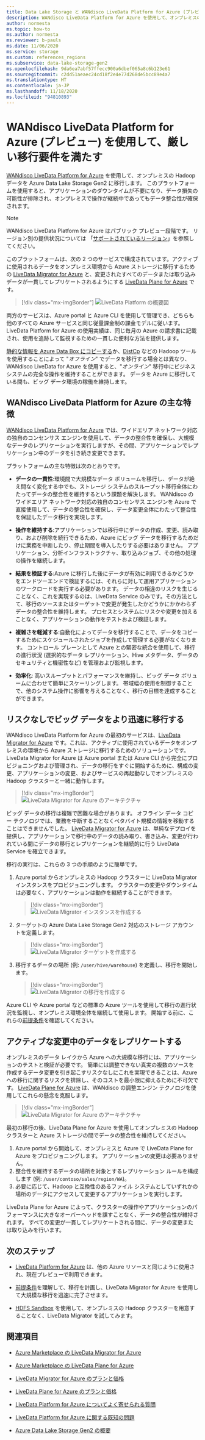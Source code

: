```yaml
---
title: Data Lake Storage と WANdisco LiveData Platform for Azure (プレビュー)
description: WANdisco LiveData Platform for Azure を使用して、オンプレミスの Hadoop データを Azure Data Lake Storage Gen2 に移行します。
author: normesta
ms.topic: how-to
ms.author: normesta
ms.reviewer: b-pauls
ms.date: 11/06/2020
ms.service: storage
ms.custom: references_regions
ms.subservice: data-lake-storage-gen2
ms.openlocfilehash: 9da6ea7abf57ffecc900a6dbef065a8c6b123e61
ms.sourcegitcommit: c2dd51aeaec24cd18f2e4e77d268de5bcc89e4a7
ms.translationtype: HT
ms.contentlocale: ja-JP
ms.lasthandoff: 11/18/2020
ms.locfileid: "94810893"
---
```

# <a name="meet-demanding-migration-requirements-with-wandisco-livedata-platform-for-azure-preview"></a>WANdisco LiveData Platform for Azure (プレビュー) を使用して、厳しい移行要件を満たす

[WANdisco LiveData Platform for Azure](https://docs.wandisco.com/live-data-platform/docs/landing/) を使用して、オンプレミスの Hadoop データを Azure Data Lake Storage Gen2 に移行します。 このプラットフォームを使用すると、アプリケーションのダウンタイムが不要になり、データ損失の可能性が排除され、オンプレミスで操作が継続中であってもデータ整合性が確保されます。  

> [!NOTE]
> WANdisco LiveData Platform for Azure はパブリック プレビュー段階です。 リージョン別の提供状況については 「[サポートされているリージョン](https://docs.wandisco.com/live-data-platform/docs/prereq#supported-regions)」を参照してください。

このプラットフォームは、次の 2 つのサービスで構成されています。アクティブに使用されるデータをオンプレミス環境から Azure ストレージに移行するための [LiveData Migrator for Azure](https://www.wandisco.com/products/livedata-migrator-for-azure) と、変更されたすべてのデータまたは取り込みデータが一貫してレプリケートされるようにする [LiveData Plane for Azure](https://www.wandisco.com/products/livedata-plane-for-azure) です。 

> [!div class="mx-imgBorder"]
> ![LiveData Platform の概要図](./media/migrate-gen2-wandisco-live-data-platform/live-data-platform-overview.png)

両方のサービスは、Azure portal と Azure CLI を使用して管理でき、どちらも他のすべての Azure サービスと同じ従量課金制の課金モデルに従います。 LiveData Platform for Azure の使用実績は、同じ毎月の Azure の請求書に記載され、使用を追跡して監視するための一貫した便利な方法を提供します。

[静的な情報を Azure Data Box にコピーする](https://docs.microsoft.com/azure/storage/blobs/data-lake-storage-migrate-on-premises-hdfs-cluster)か、[DistCp](https://hadoop.apache.org/docs/current/hadoop-distcp/DistCp.html) などの Hadoop ツールを使用することによって "_オフライン_" でデータを移行する場合とは異なり、WANdisco LiveData for Azure を使用すると、"_オンライン_" 移行中にビジネス システムの完全な操作を維持することができます。 データを Azure に移行している間も、ビッグ データ環境の稼働を維持します。

## <a name="key-features-of-wandisco-livedata-platform-for-azure"></a>WANdisco LiveData Platform for Azure の主な特徴

[WANdisco LiveData Platform for Azure](https://docs.wandisco.com/live-data-platform/docs/landing/) では、ワイドエリア ネットワーク対応の独自のコンセンサス エンジンを使用して、データの整合性を確保し、大規模なデータのレプリケーションを実行しますが、その間、アプリケーションでレプリケーション中のデータを引き続き変更できます。  

プラットフォームの主な特徴は次のとおりです。

- **データの一貫性**:環境間で大規模なデータ ボリュームを移行し、データが絶え間なく変化する中でも、ストレージ システムのスループット移行全体にわたってデータの整合性を維持するという課題を解決します。 WANdisco のワイドエリア ネットワーク対応の独自のコンセンサス エンジンを Azure で直接使用して、データの整合性を確保し、データ変更全体にわたって整合性を保証したデータ移行を実現します。

- **操作を維持する**:アプリケーションでは移行中にデータの作成、変更、読み取り、および削除を続行できるため、Azure にビッグ データを移行するためだけに業務を中断したり、停止期間を導入したりする必要はありません。 アプリケーション、分析インフラストラクチャ、取り込みジョブ、その他の処理の操作を継続します。

- **結果を検証する**:Azure に移行した後にデータが有効に利用できるかどうかをエンドツーエンドで検証するには、それらに対して運用アプリケーションのワークロードを実行する必要があります。 データの相違のリスクを生じることなく、これを実現するのは、LiveData Service のみです。その方法として、移行のソースまたはターゲットで変更が発生したかどうかにかかわらずデータの整合性を維持します。 プロセスとシステムにリスクや変更を加えることなく、アプリケーションの動作をテストおよび検証します。

- **複雑さを軽減する**:自動化によってデータを移行することで、データをコピーするためにスケジュールされたジョブを作成して管理する必要がなくなります。 コントロール プレーンとして Azure との緊密な統合を使用して、移行の進行状況 (選択的なデータ レプリケーション、Hive メタデータ、データのセキュリティと機密性など) を管理および監視します。

- **効率化**: 高いスループットとパフォーマンスを維持し、ビッグ データ ボリュームに合わせて簡単にスケーリングします。 帯域幅の使用を制御することで、他のシステム操作に影響を与えることなく、移行の目標を達成することができます。

## <a name="migrate-big-data-faster-without-risk"></a>リスクなしでビッグ データをより迅速に移行する

WANdisco LiveData Platform for Azure の最初のサービスは、[LiveData Migrator for Azure](https://www.wandisco.com/products/livedata-migrator-for-azure) です。これは、アクティブに使用されているデータをオンプレミスの環境から Azure ストレージに移行するためのソリューションです。 LiveData Migrator for Azure は Azure portal または Azure CLI から完全にプロビジョニングおよび管理され、データの移行をすぐに開始するために、構成の変更、アプリケーションの変更、およびサービスの再起動なしでオンプレミスの Hadoop クラスターと一緒に動作します。

> [!div class="mx-imgBorder"]
> ![LiveData Migrator for Azure のアーキテクチャ](./media/migrate-gen2-wandisco-live-data-platform/live-data-migrator-architecture.png)

ビッグ データの移行は複雑で困難な場合があります。 オフライン データ コピー テクノロジでは、業務を中断することなくペタバイト規模の情報を移動することはできませんでした。 [LiveData Migrator for Azure](https://www.wandisco.com/products/livedata-migrator-for-azure) は、単純なデプロイを提供し、アプリケーションで移行中のデータの読み取り、書き込み、変更が行われている間にデータの移行とレプリケーションを継続的に行う LiveData Service を確立できます。

移行の実行は、これらの 3 つの手順のように簡単です。

1. Azure portal からオンプレミスの Hadoop クラスターに LiveData Migrator インスタンスをプロビジョニングします。 クラスターの変更やダウンタイムは必要なく、アプリケーションは動作を継続することができます。

   > [!div class="mx-imgBorder"]
   >![LiveData Migrator インスタンスを作成する](./media/migrate-gen2-wandisco-live-data-platform/create-live-data-migrator.png)

2. ターゲットの Azure Data Lake Storage Gen2 対応のストレージ アカウントを定義します。

   > [!div class="mx-imgBorder"]
   >![LiveData Migrator ターゲットを作成する](./media/migrate-gen2-wandisco-live-data-platform/create-target.png)

3. 移行するデータの場所 (例: `/user/hive/warehouse`) を定義し、移行を開始します。

   > [!div class="mx-imgBorder"]
   > ![LiveData Migrator の移行を作成する](./media/migrate-gen2-wandisco-live-data-platform/create-migration.png)

Azure CLI や Azure portal などの標準の Azure ツールを使用して移行の進行状況を監視し、オンプレミス環境全体を継続して使用します。 開始する前に、これらの[前提条件](https://docs.wandisco.com/live-data-platform/docs/prereq/)を確認してください。

## <a name="replicate-data-under-active-change"></a>アクティブな変更中のデータをレプリケートする

オンプレミスのデータ レイクから Azure への大規模な移行には、アプリケーションのテストと検証が必要です。 簡単には調整できない真実の複数のソースを作成するデータ変更を引き起こすリスクなしにこれを実現できることは、Azure への移行に関するリスクを排除し、そのコストを最小限に抑えるために不可欠です。 [LiveData Plane for Azure](https://www.wandisco.com/products/livedata-plane-for-azure) は、WANdisco の調整エンジン テクノロジを使用してこれらの懸念を克服します。

> [!div class="mx-imgBorder"]
> ![LiveData Migrator for Azure のアーキテクチャ](./media/migrate-gen2-wandisco-live-data-platform/live-data-plane-architecture.png)

最初の移行の後、LiveData Plane for Azure を使用してオンプレミスの Hadoop クラスターと Azure ストレージの間でデータの整合性を維持してください。

1. Azure portal から開始して、オンプレミスと Azure で LiveData Plane for Azure をプロビジョニングします。 アプリケーションの変更は必要ありません。
2. 整合性を維持するデータの場所を対象とするレプリケーション ルールを構成します (例: `/user/contoso/sales/region/WA`)。
3. 必要に応じて、Hadoop と互換性のあるファイル システムとしていずれかの場所のデータにアクセスして変更するアプリケーションを実行します。

LiveData Plane for Azure によって、クラスターの操作やアプリケーションのパフォーマンスに大きなオーバーヘッドを課すことなく、データの整合性が維持されます。 すべての変更が一貫してレプリケートされる間に、データの変更または取り込みを行います。

## <a name="next-steps"></a>次のステップ

- [LiveData Platform for Azure](https://docs.wandisco.com/live-data-platform/docs/landing/) は、他の Azure リソースと同じように使用され、現在プレビューで利用できます。 

- [前提条件](https://docs.wandisco.com/live-data-platform/docs/prereq/)を理解して、移行を計画し、LiveData Migrator for Azure を使用して大規模な移行を迅速に完了させます。

- [HDFS Sandbox](https://docs.wandisco.com/live-data-platform/docs/create-sandbox-intro/) を使用して、オンプレミスの Hadoop クラスターを用意することなく、LiveData Migrator を試してみます。

## <a name="see-also"></a>関連項目

- [Azure Marketplace の LiveData Migrator for Azure](https://azuremarketplace.microsoft.com/marketplace/apps/wandisco.ldm?tab=Overview)

- [Azure Marketplace の LiveData Plane for Azure](https://azuremarketplace.microsoft.com/marketplace/apps/wandisco.ldp?tab=Overview)

- [LiveData Migrator for Azure のプランと価格](https://azuremarketplace.microsoft.com/marketplace/apps/wandisco.ldm?tab=PlansAndPrice)

- [LiveData Plane for Azure のプランと価格](https://azuremarketplace.microsoft.com/marketplace/apps/wandisco.ldp?tab=PlansAndPrice) 

- [LiveData Platform for Azure についてよく寄せられる質問](https://docs.wandisco.com/live-data-platform/docs/faq/)

- [LiveData Platform for Azure に関する既知の問題](https://docs.wandisco.com/live-data-platform/docs/known-issues/)

- [Azure Data Lake Storage Gen2 の概要](data-lake-storage-introduction.md)